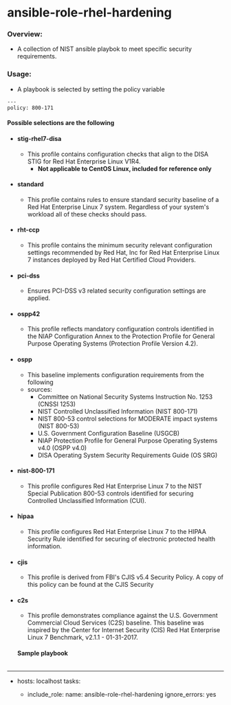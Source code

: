 # ansible-role-rhel-hardening

### Overview:
- A collection of NIST ansible playbok to meet specific security requirements.

### Usage:
- A playbook is selected by setting the policy variable

```
---
policy: 800-171

```
#### Possible selections are the following
- #### stig-rhel7-disa
  - This profile contains configuration checks that align to the DISA STIG for Red Hat Enterprise Linux V1R4.
    - **Not applicable to CentOS Linux, included for reference only**
- #### standard
  - This profile contains rules to ensure standard security baseline of a Red Hat Enterprise Linux 7 system. Regardless of your system's workload all of these checks should pass.
- #### rht-ccp
  - This profile contains the minimum security relevant configuration settings recommended by Red Hat, Inc for Red Hat Enterprise Linux 7 instances deployed by Red Hat Certified Cloud Providers.
- #### pci-dss
  - Ensures PCI-DSS v3 related security configuration settings are applied.
- #### ospp42
  - This profile reflects mandatory configuration controls identified in the NIAP Configuration Annex to the Protection Profile for General Purpose Operating Systems (Protection Profile Version 4.2).
- #### ospp
  -  This baseline implements configuration requirements from the following
    - sources:
      - Committee on National Security Systems Instruction No. 1253 (CNSSI 1253)
      - NIST Controlled Unclassified Information (NIST 800-171)
      - NIST 800-53 control selections for MODERATE impact systems (NIST 800-53)
      - U.S. Government Configuration Baseline (USGCB)
      - NIAP Protection Profile for General Purpose Operating Systems v4.0 (OSPP v4.0)
      - DISA Operating System Security Requirements Guide (OS SRG)

- #### nist-800-171
  - This profile configures Red Hat Enterprise Linux 7 to the NIST Special Publication 800-53 controls identified for securing Controlled Unclassified Information (CUI).
- #### hipaa
  - This profile configures Red Hat Enterprise Linux 7 to the HIPAA Security Rule identified for securing of electronic protected health information.
- #### cjis
  - This profile is derived from FBI's CJIS v5.4 Security Policy. A copy of this policy can be found at the CJIS Security
- #### c2s
  - This profile demonstrates compliance against the
   U.S. Government Commercial Cloud Services (C2S) baseline.
   This baseline was inspired by the Center for Internet Security (CIS) Red Hat Enterprise Linux 7 Benchmark, v2.1.1 - 01-31-2017.


   #### Sample playbook
   ```
---
- hosts: localhost
  tasks:
  - include_role:
      name: ansible-role-rhel-hardening
    ignore_errors: yes

  ```
